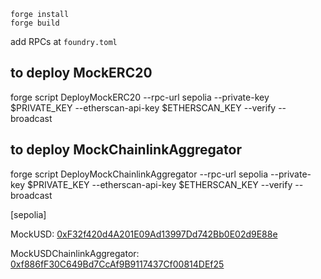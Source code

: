 ```
forge install
forge build
```

add RPCs at `foundry.toml`

## to deploy MockERC20
forge script DeployMockERC20 --rpc-url sepolia --private-key $PRIVATE_KEY --etherscan-api-key $ETHERSCAN_KEY --verify --broadcast

## to deploy MockChainlinkAggregator
forge script DeployMockChainlinkAggregator --rpc-url sepolia --private-key $PRIVATE_KEY --etherscan-api-key $ETHERSCAN_KEY --verify --broadcast

[sepolia]

MockUSD: [0xF32f420d4A201E09Ad13997Dd742Bb0E02d9E88e](https://sepolia.etherscan.io/address/0xf32f420d4a201e09ad13997dd742bb0e02d9e88e)

MockUSDChainlinkAggregator: [0xf886fF30C649Bd7CcAf9B9117437Cf00814DEf25](https://sepolia.etherscan.io/address/0xf886fF30C649Bd7CcAf9B9117437Cf00814DEf25)


